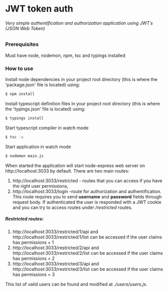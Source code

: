 # JWT token auth
###### Very simple authentification and authorization application using JWT´s (JSON Web Token)

### Prerequisites
Must have node, nodemon, npm, tsc and typings installed

### How to use
Install node dependencies in your project root directory (this is where the 'package.json' file is located) using:
```sh
$ npm install
``` 
Install typescript definition files in your project root directory (this is where the 'typings.json' file is located) using:
```sh
$ typings install
``` 
Start typescript compiler in watch mode 
```sh
$ tsc -w
```
Start application in watch mode
```sh
$ nodemon main.js
```

When started the application will start node-express web server on http://localhost:3033 by default.
There are two main routes:
1. http://localhost:3033/restricted - routes that you can access if you have the right user permissions,
2. http://localhost:3033/login -route for authorization and authentification. This route requires you to send **username** and **password** fields through request body. If authenticated the user is responded with a JWT cookie and you can try to access routes under */restricted* routes. 

##### Restricted routes:
1. http://localhost:3033/restricted/1/api and http://localhost:3033/restricted/1/list can be accessed if the user claims has permissions = 1
2. http://localhost:3033/restricted/2/api and http://localhost:3033/restricted/2/list can be accessed if the user claims has permissions = 2
3. http://localhost:3033/restricted/3/api and http://localhost:3033/restricted/3/list can be accessed if the user claims has permissions = 3

This list of valid users can be found and modified at *./users/users.js*.